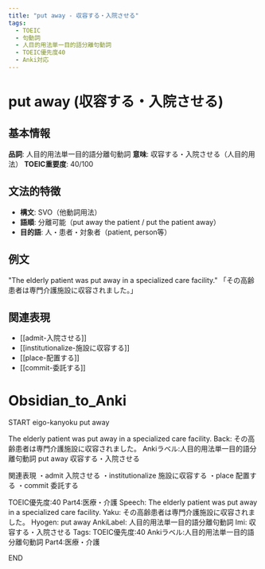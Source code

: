 ```yaml
---
title: "put away - 収容する・入院させる"
tags:
  - TOEIC
  - 句動詞
  - 人目的用法単一目的語分離句動詞
  - TOEIC優先度40
  - Anki対応
---
```


# put away (収容する・入院させる)

## 基本情報
**品詞**: 人目的用法単一目的語分離句動詞
**意味**: 収容する・入院させる（人目的用法）
**TOEIC重要度**: 40/100

## 文法的特徴
- **構文**: SVO（他動詞用法）
- **語順**: 分離可能（put away the patient / put the patient away）
- **目的語**: 人・患者・対象者（patient, person等）

## 例文
"The elderly patient was put away in a specialized care facility."
「その高齢患者は専門介護施設に収容されました。」

## 関連表現
- [[admit-入院させる]]
- [[institutionalize-施設に収容する]]
- [[place-配置する]]
- [[commit-委託する]]

# Obsidian_to_Anki
START
eigo-kanyoku
put away

The elderly patient was put away in a specialized care facility.
Back: 
その高齢患者は専門介護施設に収容されました。
Ankiラベル:人目的用法単一目的語分離句動詞
put away
収容する・入院させる

関連表現
・admit 入院させる
・institutionalize 施設に収容する
・place 配置する
・commit 委託する

TOEIC優先度:40
Part4:医療・介護
Speech: The elderly patient was put away in a specialized care facility.
Yaku: その高齢患者は専門介護施設に収容されました。
Hyogen: put away
AnkiLabel: 人目的用法単一目的語分離句動詞
Imi: 収容する・入院させる
Tags: TOEIC優先度:40 Ankiラベル:人目的用法単一目的語分離句動詞 Part4:医療・介護
<!--ID: 1753023820339-->
END 